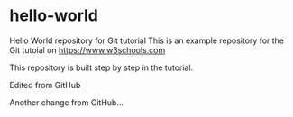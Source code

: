 # hello-world
Hello World repository for Git tutorial
This is an example repository for the Git tutoial on https://www.w3schools.com

This repository is built step by step in the tutorial.

Edited from GitHub

Another change from GitHub...
